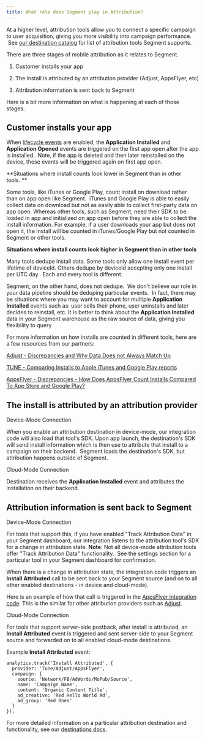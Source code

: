 ```yaml
---
title: What role does Segment play in Attribution?
---
```


At a higher level, attribution tools allow you to connect a specific campaign to user acquisition, giving you more visibility into campaign performance.  See [our destination catalog](https://segment.com/catalog) for list of attribution tools Segment supports. 

There are three stages of mobile attribution as it relates to Segment. 

1.  Customer installs your app

2.  The install is attributed by an attribution provider (Adjust, AppsFlyer, etc)

3.  Attribution information is sent back to Segment


Here is a bit more information on what is happening at each of those stages. 

## **Customer installs your app**

When [lifecycle events](https://segment.com/docs/spec/mobile/#lifecycle-events) are enabled, the **Application Installed** and **Application Opened** events are triggered on the first app open after the app is installed.  Note, if the app is deleted and then later reinstalled on the device, these events will be triggered again on first app open. 

**Situations where install counts look lower in Segment than in other tools. **

Some tools, like iTunes or Google Play, count install on download rather than on app open like Segment.  iTunes and Google Play is able to easily collect data on download but not as easily able to collect first-party data on app open. Whereas other tools, such as Segment, need their SDK to be loaded in app and initialized on app open before they are able to collect the install information. For example, if a user downloads your app but does not open it, the install will be counted in iTunes/Google Play but not counted in Segment or other tools.

**Situations where install counts look higher in Segment than in other tools**

Many tools dedupe install data. Some tools only allow one install event per lifetime of deviceId. Others dedupe by deviceId accepting only one install per UTC day.  Each and every tool is different.  

Segment, on the other hand, does not dedupe.  We don't believe our role in your data pipeline should be deduping particular events.  In fact, there may be situations where you may want to account for multiple **Application Installed** events such as: user sells their phone, user uninstalls and later decides to reinstall, etc. It is better to think about the **Application Installed** data in your Segment warehouse as the raw source of data, giving you flexibility to query 

For more information on how installs are counted in different tools, here are a few resources from our partners: 

[Adjust - Discrepancies and Why Data Does not Always Match Up](https://www.adjust.com/blog/discrepancies-and-why-data-does-not-always-match-up/)

[TUNE - Comparing Installs to Apple iTunes and Google Play reports](https://help.tune.com/marketing-console/comparing-installs-to-apple-itunes-and-google-play-reports/)

[AppsFlyer - Discrepancies - How Does AppsFlyer Count Installs Compared To App Store and Google Play?](https://support.appsflyer.com/hc/en-us/articles/207040726-Discrepancies-How-Does-AppsFlyer-Count-Installs-Compared-To-App-Store-and-Google-Play-)

## **The install is attributed by an attribution provider**

Device-Mode Connection

When you enable an attribution destination in device-mode, our integration code will also load that tool's SDK. Upon app launch, the destination's SDK will send install information which is then use to attribute that install to a campaign on their backend.  Segment loads the destination's SDK, but attribution happens outside of Segment. 

Cloud-Mode Connection

Destination receives the **Application Installed** event and attributes the installation on their backend. 

## **Attribution information is sent back to Segment**

Device-Mode Connection

For tools that support this, if you have enabled "Track Attribution Data" in your Segment dashboard, our integration listens to the attribution tool's SDK for a change in attribution state. **Note**: Not all device-mode attribution tools offer "Track Attribution Data" functionality.  See the settings section for a particular tool in your Segment dashboard for confirmation. 

When there is a change in attribution state, the integration code triggers an **Install Attributed** call to be sent back to your Segment source (and on to all other enabled destinations - in device and cloud-mode).  

Here is an example of how that call is triggered in the [AppsFlyer integration code](https://github.com/AppsFlyerSDK/segment-appsflyer-ios/blob/5e12550d63e98322409c7e6b9ce55137809ccf5b/segment-appsflyer-ios/Classes/SEGAppsFlyerIntegration.m#L150). This is the similar for other attribution providers such as [Adjust](https://github.com/segment-integrations/analytics-ios-integration-adjust/blob/e5197205b63aab95995f449f509e51d84d3d0cb2/Pod/Classes/SEGAdjustIntegration.m#L154). 

Cloud-Mode Connection

For tools that support server-side postback, after install is attributed, an **Install Attributed** event is triggered and sent server-side to your Segment source and forwarded on to all enabled cloud-mode destinations. 

Example **Install Attributed** event: 

```
analytics.track('Install Attributed', {
  provider: 'Tune/Adjust/AppsFlyer',
  campaign: {
    source: 'Network/FB/AdWords/MoPub/Source',
    name: 'Campaign Name',
    content: 'Organic Content Title',
    ad_creative: 'Red Hello World Ad',
    ad_group: 'Red Ones'
  }
});
```

For more detailed information on a particular attribution destination and functionality, see our [destinations docs](https://segment.com/docs/connections/destinations/).
